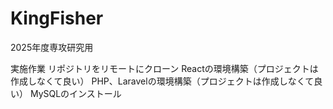 # KingFisher
2025年度専攻研究用


実施作業
リポジトリをリモートにクローン
Reactの環境構築（プロジェクトは作成しなくて良い）
PHP、Laravelの環境構築（プロジェクトは作成しなくて良い）
MySQLのインストール

